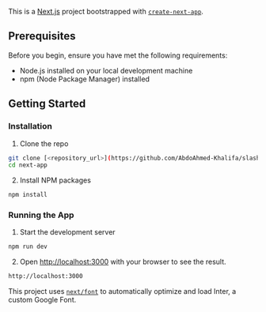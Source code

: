 This is a [Next.js](https://nextjs.org/) project bootstrapped with [`create-next-app`](https://github.com/vercel/next.js/tree/canary/packages/create-next-app).

## Prerequisites
Before you begin, ensure you have met the following requirements:
- Node.js installed on your local development machine
- npm (Node Package Manager) installed

## Getting Started

### Installation
1. Clone the repo
```sh
git clone [<repository_url>](https://github.com/AbdoAhmed-Khalifa/slash-task.git)
cd next-app
 ```
2. Install NPM packages
```sh
npm install
```
### Running the App
1. Start the development server
```sh
npm run dev
```
2. Open [http://localhost:3000](http://localhost:3000) with your browser to see the result.
```sh
http://localhost:3000
```

This project uses [`next/font`](https://nextjs.org/docs/basic-features/font-optimization) to automatically optimize and load Inter, a custom Google Font.
